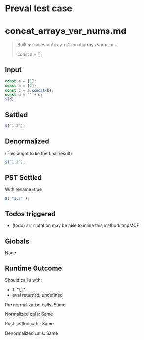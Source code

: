 # Preval test case

# concat_arrays_var_nums.md

> Builtins cases > Array > Concat arrays var nums
>
> const a = [];

## Input

`````js filename=intro
const a = [1];
const b = [2];
const c = a.concat(b);
const d = '' + c;
$(d);
`````


## Settled


`````js filename=intro
$(`1,2`);
`````


## Denormalized
(This ought to be the final result)

`````js filename=intro
$(`1,2`);
`````


## PST Settled
With rename=true

`````js filename=intro
$( "1,2" );
`````


## Todos triggered


- (todo) arr mutation may be able to inline this method: tmpMCF


## Globals


None


## Runtime Outcome


Should call `$` with:
 - 1: '1,2'
 - eval returned: undefined

Pre normalization calls: Same

Normalized calls: Same

Post settled calls: Same

Denormalized calls: Same
